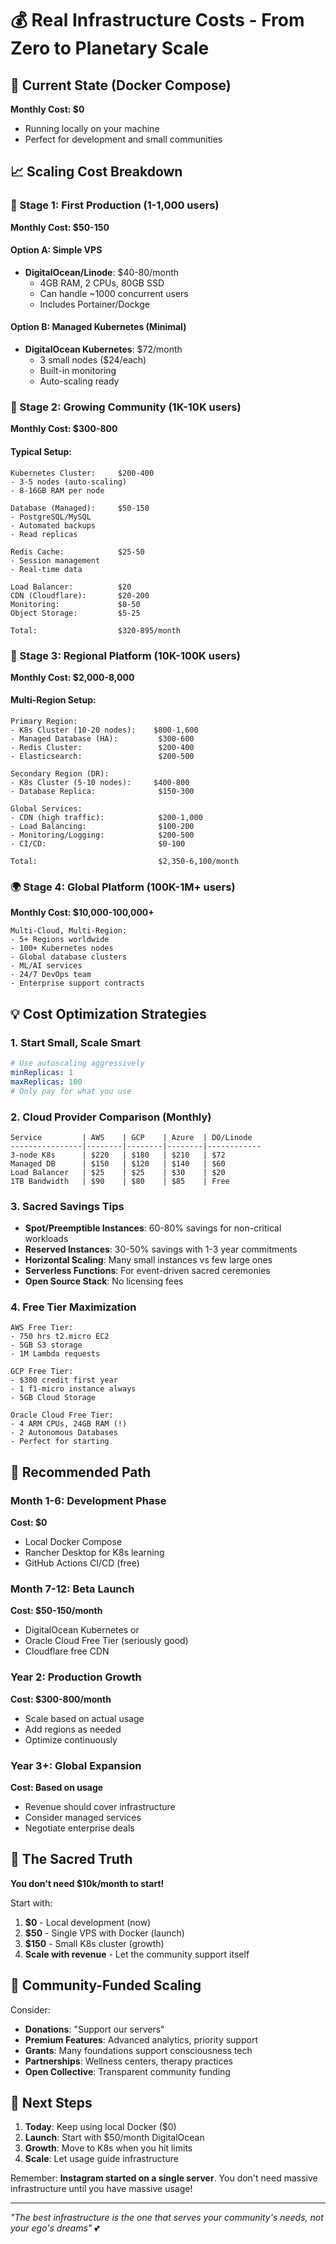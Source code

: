 # 💰 Real Infrastructure Costs - From Zero to Planetary Scale

## 🎯 Current State (Docker Compose)
**Monthly Cost: $0**
- Running locally on your machine
- Perfect for development and small communities

## 📈 Scaling Cost Breakdown

### 🌱 Stage 1: First Production (1-1,000 users)
**Monthly Cost: $50-150**

#### Option A: Simple VPS
- **DigitalOcean/Linode**: $40-80/month
  - 4GB RAM, 2 CPUs, 80GB SSD
  - Can handle ~1000 concurrent users
  - Includes Portainer/Dockge

#### Option B: Managed Kubernetes (Minimal)
- **DigitalOcean Kubernetes**: $72/month
  - 3 small nodes ($24/each)
  - Built-in monitoring
  - Auto-scaling ready

### 🌿 Stage 2: Growing Community (1K-10K users)
**Monthly Cost: $300-800**

#### Typical Setup:
```
Kubernetes Cluster:     $200-400
- 3-5 nodes (auto-scaling)
- 8-16GB RAM per node

Database (Managed):     $50-150
- PostgreSQL/MySQL
- Automated backups
- Read replicas

Redis Cache:            $25-50
- Session management
- Real-time data

Load Balancer:          $20
CDN (Cloudflare):       $20-200
Monitoring:             $0-50
Object Storage:         $5-25

Total:                  $320-895/month
```

### 🌳 Stage 3: Regional Platform (10K-100K users)
**Monthly Cost: $2,000-8,000**

#### Multi-Region Setup:
```
Primary Region:
- K8s Cluster (10-20 nodes):    $800-1,600
- Managed Database (HA):         $300-600
- Redis Cluster:                 $200-400
- Elasticsearch:                 $200-500

Secondary Region (DR):
- K8s Cluster (5-10 nodes):     $400-800
- Database Replica:              $150-300

Global Services:
- CDN (high traffic):            $200-1,000
- Load Balancing:                $100-200
- Monitoring/Logging:            $200-500
- CI/CD:                         $0-100

Total:                           $2,350-6,100/month
```

### 🌍 Stage 4: Global Platform (100K-1M+ users)
**Monthly Cost: $10,000-100,000+**

```
Multi-Cloud, Multi-Region:
- 5+ Regions worldwide
- 100+ Kubernetes nodes
- Global database clusters
- ML/AI services
- 24/7 DevOps team
- Enterprise support contracts
```

## 💡 Cost Optimization Strategies

### 1. **Start Small, Scale Smart**
```yaml
# Use autoscaling aggressively
minReplicas: 1
maxReplicas: 100
# Only pay for what you use
```

### 2. **Cloud Provider Comparison** (Monthly)
```
Service         | AWS    | GCP    | Azure  | DO/Linode
----------------|--------|--------|--------|------------
3-node K8s      | $220   | $180   | $210   | $72
Managed DB      | $150   | $120   | $140   | $60
Load Balancer   | $25    | $25    | $30    | $20
1TB Bandwidth   | $90    | $80    | $85    | Free
```

### 3. **Sacred Savings Tips**
- **Spot/Preemptible Instances**: 60-80% savings for non-critical workloads
- **Reserved Instances**: 30-50% savings with 1-3 year commitments  
- **Horizontal Scaling**: Many small instances vs few large ones
- **Serverless Functions**: For event-driven sacred ceremonies
- **Open Source Stack**: No licensing fees

### 4. **Free Tier Maximization**
```
AWS Free Tier:
- 750 hrs t2.micro EC2
- 5GB S3 storage
- 1M Lambda requests

GCP Free Tier:
- $300 credit first year
- 1 f1-micro instance always
- 5GB Cloud Storage

Oracle Cloud Free Tier:
- 4 ARM CPUs, 24GB RAM (!)
- 2 Autonomous Databases
- Perfect for starting
```

## 🎯 Recommended Path

### Month 1-6: Development Phase
**Cost: $0**
- Local Docker Compose
- Rancher Desktop for K8s learning
- GitHub Actions CI/CD (free)

### Month 7-12: Beta Launch
**Cost: $50-150/month**
- DigitalOcean Kubernetes or
- Oracle Cloud Free Tier (seriously good)
- Cloudflare free CDN

### Year 2: Production Growth
**Cost: $300-800/month**
- Scale based on actual usage
- Add regions as needed
- Optimize continuously

### Year 3+: Global Expansion
**Cost: Based on usage**
- Revenue should cover infrastructure
- Consider managed services
- Negotiate enterprise deals

## 🌟 The Sacred Truth

**You don't need $10k/month to start!**

Start with:
1. **$0** - Local development (now)
2. **$50** - Single VPS with Docker (launch)
3. **$150** - Small K8s cluster (growth)
4. **Scale with revenue** - Let the community support itself

## 💝 Community-Funded Scaling

Consider:
- **Donations**: "Support our servers" 
- **Premium Features**: Advanced analytics, priority support
- **Grants**: Many foundations support consciousness tech
- **Partnerships**: Wellness centers, therapy practices
- **Open Collective**: Transparent community funding

## 🚀 Next Steps

1. **Today**: Keep using local Docker ($0)
2. **Launch**: Start with $50/month DigitalOcean
3. **Growth**: Move to K8s when you hit limits
4. **Scale**: Let usage guide infrastructure

Remember: **Instagram started on a single server**. You don't need massive infrastructure until you have massive usage!

---

*"The best infrastructure is the one that serves your community's needs, not your ego's dreams"* 💕